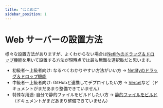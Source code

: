 ```yaml
---
title: "はじめに"
sidebar_position: 1
---
```


# Web サーバーの設置方法

様々な設置方法がありますが、よくわからない場合は[Netlifyのドラッグ＆ドロップ機能](./deploy/netlify.md)を用いて設置する方法が現時点では最も無難な選択肢だと思います。

- 初級者～上級者向け: なるべくわかりやすい方法がいい方 → [Netlifyのドラッグ＆ドロップ機能](./deploy/netlify.md)
- 中級者～上級者向け: GitHubと連携してデプロイしたい方 → [Vercel](./deploy/vercel.md)など（ドキュメントがまだあまり整備できていません）
- 特殊な用途: 自分で静的ファイルをビルドしたい方 → [静的ファイルをビルド](./deploy/export.md)（ドキュメントがまだあまり整備できていません）

<!--
:::info
静的ファイルをエクスポートする方法で設置した場合、部屋をリンクから直接開くことはできません。例えば部屋の URL が`https://flocon.example.com/rooms/1638532876747_ca822053-87d0-4a10-811a-17bdffe0810e`であるとき、Vercel などに設置している場合はリンクをクリックするとその部屋のページが開きますが、静的ファイルをエクスポートする方法で設置している場合は 404 Not Found となります。この場合は、部屋を開く際は代わりに部屋一覧から部屋に入る必要があります。
:::
-->